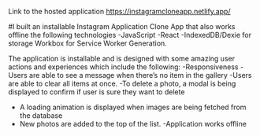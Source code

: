 Link to the hosted application https://instagramcloneapp.netlify.app/

#I built an installable Instagram Application Clone App that also works offline the following technologies
-JavaScript
-React
-IndexedDB/Dexie for storage
Workbox for Service Worker Generation.

The application is installable and is designed with some amazing user actions and experiences which include the following:
-Responsiveness
-Users are able to see a message when there’s no item in the gallery
-Users are able to clear all items at once.
-To delete a photo,  a modal is being displayed to confirm if user is sure they want to delete
- A loading animation is displayed when images are being fetched from the database
- New photos are added to the top of the list.
-Application works offline


